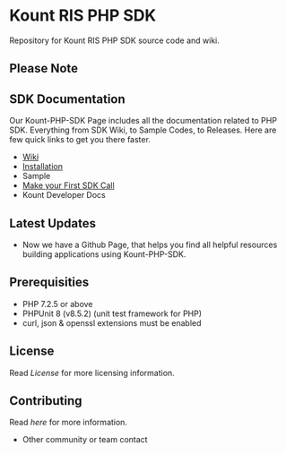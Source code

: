 # Kount RIS PHP SDK 
Repository for Kount RIS PHP SDK source code and wiki.

## Please Note

## SDK Documentation
Our Kount-PHP-SDK Page includes all the documentation related to PHP SDK. Everything from SDK Wiki, to Sample Codes, to Releases. Here are few quick links to get you there faster.
* [Wiki](https://github.com/Kount/kount-ris-php-sdk/wiki)
* [Installation](https://github.com/Kount/kount-ris-php-sdk/wiki/Installation)
* Sample
* [Make your First SDK Call](https://github.com/Kount/kount-ris-php-sdk/wiki/Example-Usage)
* Kount Developer Docs

## Latest Updates
* Now we have a Github Page, that helps you find all helpful resources building applications using Kount-PHP-SDK.

## Prerequisities
* PHP 7.2.5 or above
* PHPUnit 8 (v8.5.2) (unit test framework for PHP)
* curl, json & openssl extensions must be enabled

## License
Read *License* for more licensing information.

## Contributing
Read *here* for more information.
* Other community or team contact
